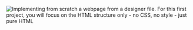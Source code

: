 ![Implementing from scratch a webpage from a designer file.
For this first project, you will focus on the HTML structure only - no CSS, no style - just pure HTML](https://imgur.com/cRsYQm8)
